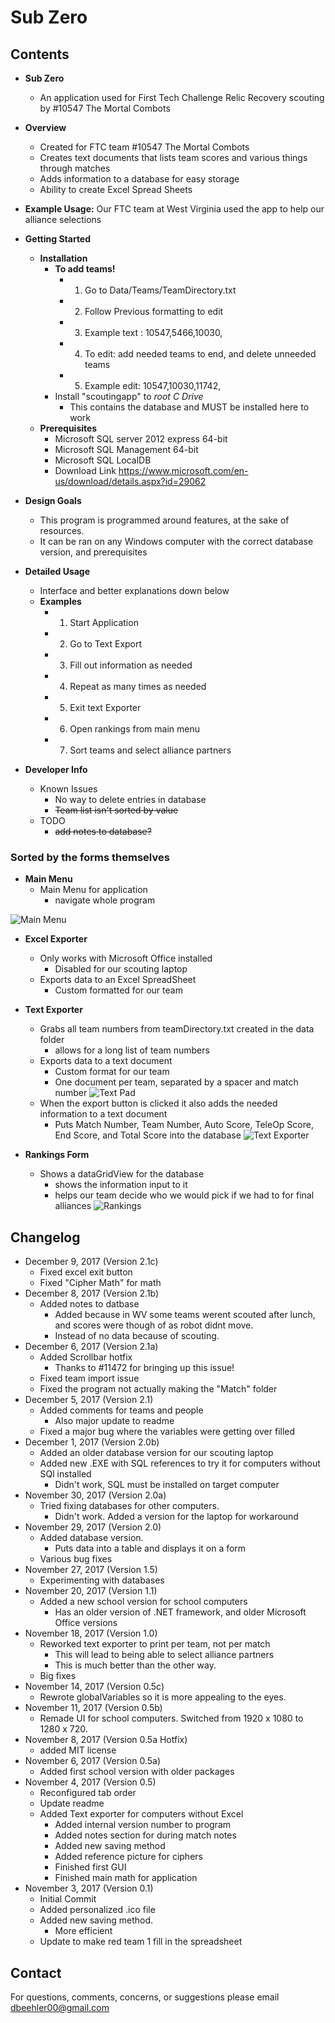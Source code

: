 #  Sub Zero

## Contents

* **Sub Zero**
  - An application used for First Tech Challenge Relic Recovery scouting by #10547 The Mortal Combots
  
* **Overview**
  - Created for FTC team #10547 The Mortal Combots
  - Creates text documents that lists team scores and various things through matches
  - Adds information to a database for easy storage
  - Ability to create Excel Spread Sheets
  
* **Example Usage:** Our FTC team at West Virginia used the app to help our alliance selections

* **Getting Started**
  - **Installation**
    - **To add teams!**
      - 1. Go to Data/Teams/TeamDirectory.txt
      - 2. Follow Previous formatting to edit
      - 3. Example text : 10547,5466,10030,
      - 4. To edit: add needed teams to end, and delete unneeded teams
      - 5. Example edit: 10547,10030,11742,
    - Install "scoutingapp" to _root C Drive_ 
      - This contains the database and MUST be installed here to work
  - **Prerequisites**
    - Microsoft SQL server 2012 express 64-bit
    - Microsoft SQL Management 64-bit
    - Microsoft SQL LocalDB
    - Download Link https://www.microsoft.com/en-us/download/details.aspx?id=29062
    
* **Design Goals**
  - This program is programmed around features, at the sake of resources.
  - It can be ran on any Windows computer with the correct database version, and prerequisites
  
* **Detailed Usage**
  - Interface and better explanations down below
  - **Examples**
    - 1. Start Application
    - 2. Go to Text Export
    - 3. Fill out information as needed
    - 4. Repeat as many times as needed
    - 5. Exit text Exporter
    - 6. Open rankings from main menu
    - 7. Sort teams and select alliance partners
    
* **Developer Info**
  - Known Issues
    - No way to delete entries in database
    - ~~Team list isn't sorted by value~~
  - TODO
    - ~~add notes to database?~~

### Sorted by the forms themselves

* **Main Menu**
  - Main Menu for application
    - navigate whole program
    
![Main Menu](/Images/mainMenu.PNG?raw=true "mainMenu")

* **Excel Exporter**
  - Only works with Microsoft Office installed
    - Disabled for our scouting laptop
  - Exports data to an Excel SpreadSheet
    - Custom formatted for our team

* **Text Exporter**
  - Grabs all team numbers from teamDirectory.txt created in the data folder
    - allows for a long list of team numbers
  - Exports data to a text document
    - Custom format for our team
    - One document per team, separated by a spacer and match number
![Text Pad](/Images/textPad.PNG?raw=true "textPad")
  - When the export button is clicked it also adds the needed information to a text document
    - Puts Match Number, Team Number, Auto Score, TeleOp Score, End Score, and Total Score into the database
![Text Exporter](/Images/textExport.PNG?raw=true "textExport")
    
* **Rankings Form**
  - Shows a dataGridView for the database
    - shows the information input to it
    - helps our team decide who we would pick if we had to for final alliances
![Rankings](/Images/Rankings.PNG?raw=true "Rankings")

## Changelog
* December 9, 2017 (Version 2.1c)
  - Fixed excel exit button
  - Fixed "Cipher Math" for math
* December 8, 2017 (Version 2.1b)
  - Added notes to datbase
    - Added because in WV some teams werent scouted after lunch, and scores were though of as robot didnt move.
	- Instead of no data because of scouting.
* December 6, 2017 (Version 2.1a)
  - Added Scrollbar hotfix
    - Thanks to #11472 for bringing up this issue!
  - Fixed team import issue
  - Fixed the program not actually making the "Match" folder
* December 5, 2017 (Version 2.1)
  - Added comments for teams and people
    - Also major update to readme
  - Fixed a major bug where the variables were getting over filled
* December 1, 2017 (Version 2.0b)
  - Added an older database version for our scouting laptop
  - Added new .EXE with SQL references to try it for computers without SQl installed
    - Didn't work, SQL must be installed on target computer
* November 30, 2017 (Version 2.0a)
  - Tried fixing databases for other computers.
    - Didn't work. Added a version for the laptop for workaround
* November 29, 2017 (Version 2.0)
  - Added database version.
    - Puts data into a table and displays it on a form
  - Various bug fixes
* November 27, 2017 (Version 1.5)
  - Experimenting with databases
* November 20, 2017 (Version 1.1)
  - Added a new school version for school computers
    - Has an older version of .NET framework, and older Microsoft Office versions
* November 18, 2017 (Version 1.0)
  - Reworked text exporter to print per team, not per match
    - This will lead to being able to select alliance partners 
    - This is much better than the other way.
  - Big fixes
* November 14, 2017 (Version 0.5c)
  - Rewrote globalVariables so it is more appealing to the eyes.
* November 11, 2017 (Version 0.5b)
  - Remade UI for school computers. Switched from 1920 x 1080 to 1280 x 720.
* November 8, 2017 (Version 0.5a Hotfix)
  - added MIT license
* November 6, 2017 (Version 0.5a)
  - Added first school version with older packages
* November 4, 2017 (Version 0.5)
  - Reconfigured tab order
  - Update readme
  - Added Text exporter for computers without Excel
    - Added internal version number to program
    - Added notes section for during match notes
    - Added new saving method
    - Added reference picture for ciphers
    - Finished first GUI
    - Finished main math for application
* November 3, 2017 (Version 0.1)
  - Initial Commit
  - Added personalized .ico file
  - Added new saving method.
    - More efficient
  - Update to make red team 1 fill in the spreadsheet
## Contact
For questions, comments, concerns, or suggestions please email dbeehler00@gmail.com
